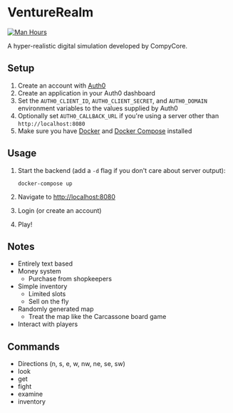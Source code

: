 # VentureRealm

[![Man Hours](https://img.shields.io/endpoint?url=https%3A%2F%2Fmh.jessemillar.com%2Fhours%3Frepo%3Dhttps%3A%2F%2Fgithub.com%2Fcompycore%2Fventurerealm.git)](https://jessemillar.com/r/man-hours)

A hyper-realistic digital simulation developed by CompyCore.

## Setup

1. Create an account with [Auth0](https://auth0.com/)
1. Create an application in your Auth0 dashboard
1. Set the `AUTH0_CLIENT_ID`, `AUTH0_CLIENT_SECRET`, and `AUTH0_DOMAIN` environment variables to the values supplied by Auth0
1. Optionally set `AUTH0_CALLBACK_URL` if you're using a server other than `http://localhost:8080`
1. Make sure you have [Docker](https://www.docker.com/) and [Docker Compose](https://docs.docker.com/compose/) installed

## Usage

1. Start the backend (add a `-d` flag if you don't care about server output):

	```
	docker-compose up
	```

1. Navigate to [http://localhost:8080](http://localhost:8080)
1. Login (or create an account)
1. Play!

## Notes

- Entirely text based
- Money system
	- Purchase from shopkeepers
- Simple inventory
	- Limited slots
	- Sell on the fly
- Randomly generated map
	- Treat the map like the Carcassone board game
- Interact with players

## Commands

- Directions (n, s, e, w, nw, ne, se, sw)
- look
- get
- fight
- examine
- inventory
